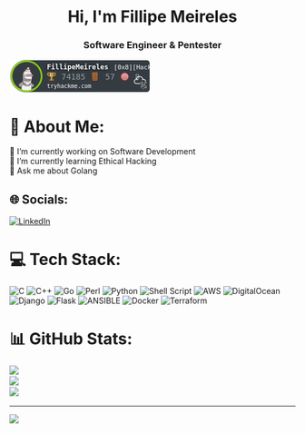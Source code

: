 
<h1 align="center"> Hi, I'm Fillipe Meireles </h1>
<h3 align="center">Software Engineer & Pentester</h3>

<img src="https://raw.githubusercontent.com/fillipehmeireles/fillipehmeireles/main/FillipeMeirelesTHM.png" />

# 💫 About Me:
🔭 I’m currently working on Software Development<br>
🌱 I’m currently learning Ethical Hacking<br>
💬 Ask me about Golang


## 🌐 Socials:
[![LinkedIn](https://img.shields.io/badge/LinkedIn-%230077B5.svg?logo=linkedin&logoColor=white)](https://linkedin.com/in/fillipe-meireles) 

# 💻 Tech Stack:
![C](https://img.shields.io/badge/c-%2300599C.svg?style=for-the-badge&logo=c&logoColor=white) ![C++](https://img.shields.io/badge/c++-%2300599C.svg?style=for-the-badge&logo=c%2B%2B&logoColor=white) ![Go](https://img.shields.io/badge/go-%2300ADD8.svg?style=for-the-badge&logo=go&logoColor=white) ![Perl](https://img.shields.io/badge/perl-%2339457E.svg?style=for-the-badge&logo=perl&logoColor=white) ![Python](https://img.shields.io/badge/python-3670A0?style=for-the-badge&logo=python&logoColor=ffdd54) ![Shell Script](https://img.shields.io/badge/shell_script-%23121011.svg?style=for-the-badge&logo=gnu-bash&logoColor=white) ![AWS](https://img.shields.io/badge/AWS-%23FF9900.svg?style=for-the-badge&logo=amazon-aws&logoColor=white) ![DigitalOcean](https://img.shields.io/badge/DigitalOcean-%230167ff.svg?style=for-the-badge&logo=digitalOcean&logoColor=white) ![Django](https://img.shields.io/badge/django-%23092E20.svg?style=for-the-badge&logo=django&logoColor=white) ![Flask](https://img.shields.io/badge/flask-%23000.svg?style=for-the-badge&logo=flask&logoColor=white) ![ANSIBLE](https://img.shields.io/badge/ansible-%231A1918.svg?style=for-the-badge&logo=ansible&logoColor=white) ![Docker](https://img.shields.io/badge/docker-%230db7ed.svg?style=for-the-badge&logo=docker&logoColor=white) ![Terraform](https://img.shields.io/badge/terraform-%235835CC.svg?style=for-the-badge&logo=terraform&logoColor=white)
# 📊 GitHub Stats:
![](https://github-readme-stats.vercel.app/api/top-langs/?username=fillipehmeireles&theme=dark&hide_border=true&include_all_commits=false&count_private=false&layout=compact&exclude_repo=vala-gnome-development,evalKotlin,flutter-login,todolist-app,webassembly-com-c)<br/>
![](https://github-readme-stats.vercel.app/api?username=fillipehmeireles&theme=dark&hide_border=true&include_all_commits=false&count_private=false)<br/>
![](https://github-readme-streak-stats.herokuapp.com/?user=fillipehmeireles&theme=dark&hide_border=true)<br/>


---
[![](https://visitcount.itsvg.in/api?id=fillipehmeireles&icon=0&color=0)](https://visitcount.itsvg.in)

<!-- Proudly created with GPRM ( https://gprm.itsvg.in ) -->
